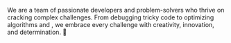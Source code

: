 We are a team of passionate developers and problem-solvers who thrive on cracking complex challenges. From debugging tricky code to optimizing algorithms and , we embrace every challenge with creativity, innovation, and determination. 🚀
